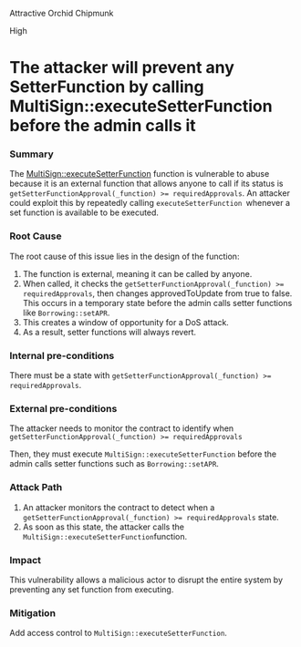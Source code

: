 Attractive Orchid Chipmunk

High

# The attacker will prevent any SetterFunction by calling MultiSign::executeSetterFunction before the admin calls it

### Summary

The [MultiSign::executeSetterFunction](https://github.com/sherlock-audit/2024-11-autonomint/blob/0d324e04d4c0ca306e1ae4d4c65f0cb9d681751b/Blockchain/Blockchian/contracts/Core_logic/multiSign.sol#L304) function is vulnerable to abuse because it is an external function that allows anyone to call if its status is `getSetterFunctionApproval(_function) >= requiredApprovals`. An attacker could exploit this by repeatedly calling `executeSetterFunction `whenever a set function is available to be executed.

### Root Cause

The root cause of this issue lies in the design of the function:

1. The function is external, meaning it can be called by anyone.
2. When called, it checks the `getSetterFunctionApproval(_function) >= requiredApprovals`, then changes approvedToUpdate from true to false. This occurs in a temporary state before the admin calls setter functions like `Borrowing::setAPR`.
3. This creates a window of opportunity for a DoS attack.
4. As a result, setter functions will always revert.

### Internal pre-conditions

There must be a state with `getSetterFunctionApproval(_function) >= requiredApprovals`.

### External pre-conditions

The attacker needs to monitor the contract to identify when `getSetterFunctionApproval(_function) >= requiredApprovals`

Then, they must execute `MultiSign::executeSetterFunction` before the admin calls setter functions such as `Borrowing::setAPR`.

### Attack Path

1. An attacker monitors the contract to detect when a `getSetterFunctionApproval(_function) >= requiredApprovals` state.
2. As soon as this state, the attacker calls the `MultiSign::executeSetterFunction`function.

### Impact

This vulnerability allows a malicious actor to disrupt the entire system by preventing any set function from executing.

### Mitigation

Add access control to `MultiSign::executeSetterFunction`.